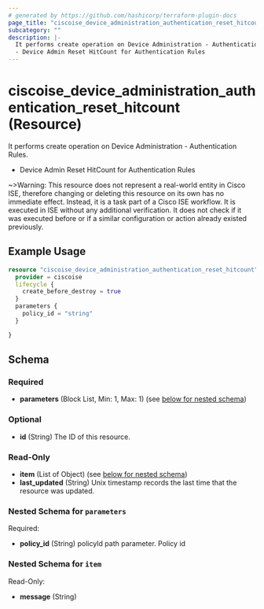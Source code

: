 ```yaml
---
# generated by https://github.com/hashicorp/terraform-plugin-docs
page_title: "ciscoise_device_administration_authentication_reset_hitcount Resource - terraform-provider-ciscoise"
subcategory: ""
description: |-
  It performs create operation on Device Administration - Authentication Rules.
  - Device Admin Reset HitCount for Authentication Rules
---
```


# ciscoise_device_administration_authentication_reset_hitcount (Resource)

It performs create operation on Device Administration - Authentication Rules.
- Device Admin Reset HitCount for Authentication Rules

~>Warning: This resource does not represent a real-world entity in Cisco ISE, therefore changing or deleting this resource on its own has no immediate effect. Instead, it is a task part of a Cisco ISE workflow. It is executed in ISE without any additional verification. It does not check if it was executed before or if a similar configuration or action already existed previously.

## Example Usage

```terraform
resource "ciscoise_device_administration_authentication_reset_hitcount" "example" {
  provider = ciscoise
  lifecycle {
    create_before_destroy = true
  }
  parameters {
    policy_id = "string"
  }

}
```

<!-- schema generated by tfplugindocs -->
## Schema

### Required

- **parameters** (Block List, Min: 1, Max: 1) (see [below for nested schema](#nestedblock--parameters))

### Optional

- **id** (String) The ID of this resource.

### Read-Only

- **item** (List of Object) (see [below for nested schema](#nestedatt--item))
- **last_updated** (String) Unix timestamp records the last time that the resource was updated.

<a id="nestedblock--parameters"></a>
### Nested Schema for `parameters`

Required:

- **policy_id** (String) policyId path parameter. Policy id


<a id="nestedatt--item"></a>
### Nested Schema for `item`

Read-Only:

- **message** (String)


